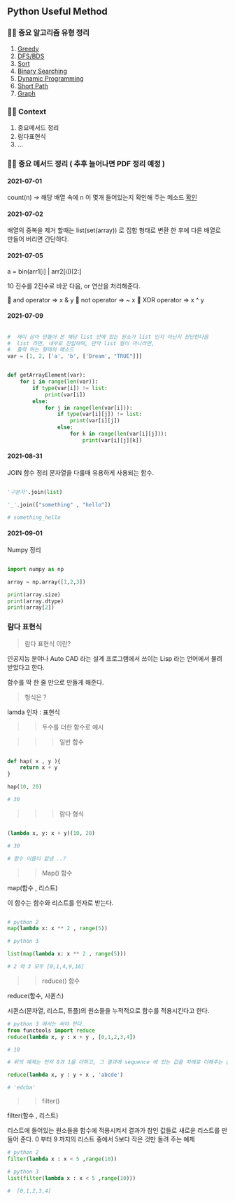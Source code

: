 ## Python Useful Method

### 🙋‍♂️ 중요 알고리즘 유형 정리

1. [Greedy](https://github.com/jasper-oh/coding-test-algorithm)
2. [DFS/BDS](https://github.com/jasper-oh/coding-test-algorithm)
3. [Sort](https://github.com/jasper-oh/coding-test-algorithm)
4. [Binary Searching](https://github.com/jasper-oh/coding-test-algorithm)
5. [Dynamic Programming](https://github.com/jasper-oh/coding-test-algorithm)
6. [Short Path](https://github.com/jasper-oh/coding-test-algorithm)
7. [Graph](https://github.com/jasper-oh/coding-test-algorithm)

### 🙋‍♂️ Context

1. 중요메서드 정리
2. 람다표현식
3. ...

### 🙋‍♂️ 중요 메서드 정리 ( 추후 늘어나면 PDF 정리 예정 )

#### 2021-07-01

count(n) -> 해당 배열 속에 n 이 몇개 들어있는지 확인해 주는 메소드
[확인](https://www.geeksforgeeks.org/python-list-function-count/)

#### 2021-07-02

배열의 중복을 제거 할때는 list(set(array)) 로 집합 형태로 변환 한 후에 다른 배열로 만들어 버리면 간단하다.

#### 2021-07-05

a = bin(arr1[i] | arr2[i])[2:]

10 진수를 2진수로 바꾼 다음, or 연산을 처리해준다.

🐬 and operator => x & y
🐬 not operator => ~ x
🐬 XOR operator => x ^ y

#### 2021-07-09

```python

#  재미 삼아 만들어 본 해당 list 안에 있는 원소가 list 인지 아닌지 판단한다음
#  list 라면, 내부로 진입하며, 만약 list 형이 아니라면,
#  출력 하는 형태의 매소드
var = [1, 2, ['a', 'b', ['Dream', "TRUE"]]]


def getArrayElement(var):
    for i in range(len(var)):
        if type(var[i]) != list:
            print(var[i])
        else:
            for j in range(len(var[i])):
                if type(var[i][j]) != list:
                    print(var[i][j])
                else:
                    for k in range(len(var[i][j])):
                        print(var[i][j][k])
```

#### 2021-08-31

JOIN 함수 정리
문자열을 다룰때 유용하게 사용되는 함수.

```python

'구분자'.join(list)

'_'.join(["something" , "hello"])

# something_hello

```

#### 2021-09-01

Numpy 정리

```python

import numpy as np

array = np.array([1,2,3])

print(array.size)
print(array.dtype)
print(array[2])


```

### 람다 표현식

> 람다 표현식 이란?

인공지능 분야나 Auto CAD 라는 설계 프로그램에서 쓰이는 Lisp 라는 언어에서 물려 받았다고 한다.

함수를 딱 한 줄 만으로 만들게 해준다.

> 형식은 ?

lamda 인자 : 표현식

> > 두수를 더한 함수로 예시

> > > 일반 함수

```python

def hap( x , y ){
    return x + y
}

hap(10, 20)

# 30

```

> > > 람다 형식

```python

(lambda x, y: x + y)(10, 20)

# 30

# 함수 이름이 없넹 ..?

```

> > Map() 함수

map(함수 , 리스트)

이 함수는 함수와 리스트를 인자로 받는다.

```python

# python 2
map(lambda x: x ** 2 , range(5))

# python 3

list(map(lambda x: x ** 2 , range(5)))

# 2 와 3 모두 [0,1,4,9,16]

```

> > reduce() 함수

reduce(함수, 시퀸스)

시퀸스(문자열, 리스트, 튜플)의 원소들을 누적적으로 함수를 적용시킨다고 한다.

```python
# python 3 에서는 써야 한다.
from functools import reduce
reduce(lambda x, y : x + y , [0,1,2,3,4])

# 10

# 위의 예제는 먼저 0과 1을 더하고, 그 결과에 sequence 에 있는 값을 차례로 더해주는 값을 이야기한다.

reduce(lambda x, y : y + x , 'abcde')

# 'edcba'

```

> > filter()

filter(함수 , 리스트)

리스트에 들어있는 원소들을 함수에 적용시켜서 결과가 참인 값들로 새로운 리스트를 만들어 준다. 0 부터 9 까지의 리스트 중에서 5보다 작은 것만 돌려 주는 예제

```python
# python 2
filter(lambda x : x < 5 ,range(10))

# python 3
list(filter(lambda x : x < 5 ,range(10)))

#  [0,1,2,3,4]


```
